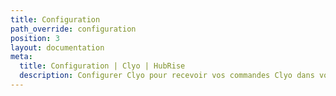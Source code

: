 ```yaml
---
title: Configuration
path_override: configuration
position: 3
layout: documentation
meta:
  title: Configuration | Clyo | HubRise
  description: Configurer Clyo pour recevoir vos commandes Clyo dans votre logiciel de caisse ou d'autres applications connectées à HubRise.
---
```


